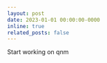 ```yaml
---
layout: post
date: 2023-01-01 00:00:00-0000
inline: true
related_posts: false
---
```

Start working on qnm 
